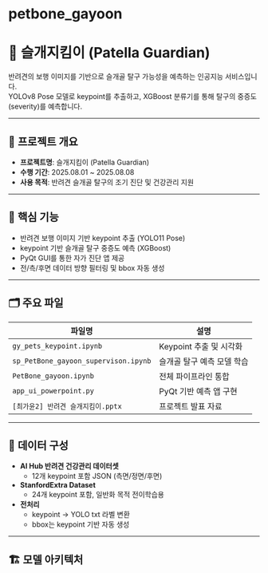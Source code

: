# petbone_gayoon

# 🐶 슬개지킴이 (Patella Guardian)

반려견의 보행 이미지를 기반으로 슬개골 탈구 가능성을 예측하는 인공지능 서비스입니다.  
YOLOv8 Pose 모델로 keypoint를 추출하고, XGBoost 분류기를 통해 탈구의 중증도(severity)를 예측합니다.

---

## 📌 프로젝트 개요

- **프로젝트명**: 슬개지킴이 (Patella Guardian)
- **수행 기간**: 2025.08.01 ~ 2025.08.08
- **사용 목적**: 반려견 슬개골 탈구의 조기 진단 및 건강관리 지원

---

## 🧠 핵심 기능

- 반려견 보행 이미지 기반 keypoint 추출 (YOLO11 Pose)
- keypoint 기반 슬개골 탈구 중증도 예측 (XGBoost)
- PyQt GUI를 통한 자가 진단 앱 제공
- 전/측/후면 데이터 방향 필터링 및 bbox 자동 생성

---

## 🗂️ 주요 파일

| 파일명 | 설명 |
|--------|------|
| `gy_pets_keypoint.ipynb` | Keypoint 추출 및 시각화 |
| `sp_PetBone_gayoon_supervison.ipynb` | 슬개골 탈구 예측 모델 학습 |
| `PetBone_gayoon.ipynb` | 전체 파이프라인 통합 |
| `app_ui_powerpoint.py` | PyQt 기반 예측 앱 구현 |
| `[최가윤2] 반려견 슬개지킴이.pptx` | 프로젝트 발표 자료 |

---

## 🧾 데이터 구성

- **AI Hub 반려견 건강관리 데이터셋**
  - 12개 keypoint 포함 JSON (측면/정면/후면)
- **StanfordExtra Dataset**
  - 24개 keypoint 포함, 일반화 목적 전이학습용
- **전처리**
  - keypoint → YOLO txt 라벨 변환
  - bbox는 keypoint 기반 자동 생성

---

## 🏗️ 모델 아키텍처

